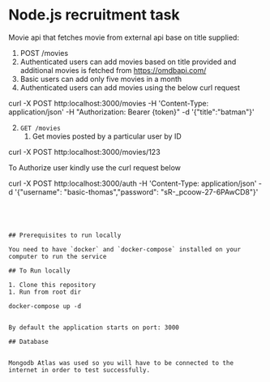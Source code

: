 # Node.js recruitment task

Movie api that fetches movie from external api base on title supplied:

1.  POST /movies
   1. Authenticated users can add movies based on title provided and additional movies is fetched from    https://omdbapi.com/ 
   2. Basic users can add only five movies in a month
   3. Authenticated users can add movies using the below curl request



 curl -X POST http:localhost:3000/movies
   -H 'Content-Type: application/json'
   -H "Authorization: Bearer {token}"
   -d '{"title":"batman"}'


2. `GET /movies`
   1. Get movies posted by a particular user by ID
   
 curl -X POST http:localhost:3000/movies/123


To Authorize user kindly use the curl request below


curl -X POST http:localhost:3000/auth
   -H 'Content-Type: application/json'
   -d '{"username": "basic-thomas","password": "sR-_pcoow-27-6PAwCD8"}'

   ```




## Prerequisites to run locally

You need to have `docker` and `docker-compose` installed on your computer to run the service

## To Run locally

1. Clone this repository
1. Run from root dir

docker-compose up -d


By default the application starts on port: 3000

## Database 


Mongodb Atlas was used so you will have to be connected to the internet in order to test successfully.


